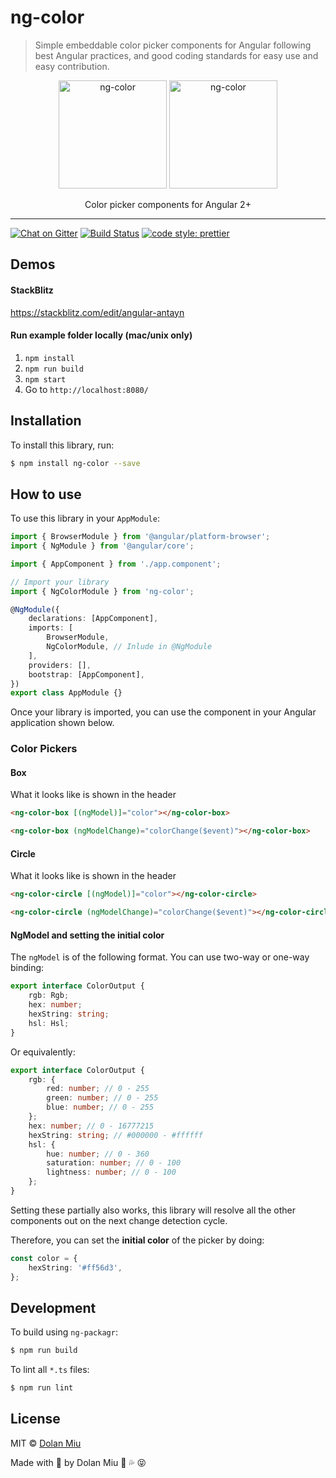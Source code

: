 # ng-color

> Simple embeddable color picker components for Angular following best Angular practices, and good coding standards for easy use and easy contribution.

<p align="center">
    <img alt="ng-color" src="http://i.imgur.com/Ccpv8jo.png" height="173">
    <img alt="ng-color" src="https://user-images.githubusercontent.com/2917613/33105163-be204d3e-cf23-11e7-985e-b27b4a4793af.png" height="173">
</p>

<p align="center">
    Color picker components for Angular 2+
</p>

---

[![Chat on Gitter][gitter-image]][gitter-url]
[![Build Status][travis-image]][travis-url]
[![code style: prettier][prettier-image]][prettier-url]

## Demos

#### StackBlitz

https://stackblitz.com/edit/angular-antayn

#### Run example folder locally (mac/unix only)

1. `npm install`
2. `npm run build`
3. `npm start`
4. Go to `http://localhost:8080/`

## Installation

To install this library, run:

```bash
$ npm install ng-color --save
```

## How to use

To use this library in your `AppModule`:

```typescript
import { BrowserModule } from '@angular/platform-browser';
import { NgModule } from '@angular/core';

import { AppComponent } from './app.component';

// Import your library
import { NgColorModule } from 'ng-color';

@NgModule({
    declarations: [AppComponent],
    imports: [
        BrowserModule,
        NgColorModule, // Inlude in @NgModule
    ],
    providers: [],
    bootstrap: [AppComponent],
})
export class AppModule {}
```

Once your library is imported, you can use the component in your Angular application shown below.

### Color Pickers

#### Box

What it looks like is shown in the header

```html
<ng-color-box [(ngModel)]="color"></ng-color-box>
```

```html
<ng-color-box (ngModelChange)="colorChange($event)"></ng-color-box>
```

#### Circle

What it looks like is shown in the header

```html
<ng-color-circle [(ngModel)]="color"></ng-color-circle>
```

```html
<ng-color-circle (ngModelChange)="colorChange($event)"></ng-color-circle>
```

#### NgModel and setting the initial color

The `ngModel` is of the following format. You can use two-way or one-way binding:

```ts
export interface ColorOutput {
    rgb: Rgb;
    hex: number;
    hexString: string;
    hsl: Hsl;
}
```

Or equivalently:

```ts
export interface ColorOutput {
    rgb: {
        red: number; // 0 - 255
        green: number; // 0 - 255
        blue: number; // 0 - 255
    };
    hex: number; // 0 - 16777215
    hexString: string; // #000000 - #ffffff
    hsl: {
        hue: number; // 0 - 360
        saturation: number; // 0 - 100
        lightness: number; // 0 - 100
    };
}
```

Setting these partially also works, this library will resolve all the other components out on the next change detection cycle.

Therefore, you can set the **initial color** of the picker by doing:

```ts
const color = {
    hexString: '#ff56d3',
};
```

## Development

To build using `ng-packagr`:

```bash
$ npm run build
```

To lint all `*.ts` files:

```bash
$ npm run lint
```

## License

MIT © [Dolan Miu](mailto:dolan_miu@hotmail.com)

Made with 💖 by Dolan Miu 🍆 💦 😝

[gitter-image]: https://badges.gitter.im/dolanmiu/ng-color.svg
[gitter-url]: https://gitter.im/ng-color/Lobby
[travis-image]: https://travis-ci.org/dolanmiu/ng-color.svg?branch=master
[travis-url]: https://travis-ci.org/dolanmiu/ng-color
[prettier-image]: https://img.shields.io/badge/code_style-prettier-ff69b4.svg
[prettier-url]: https://github.com/prettier/prettier
